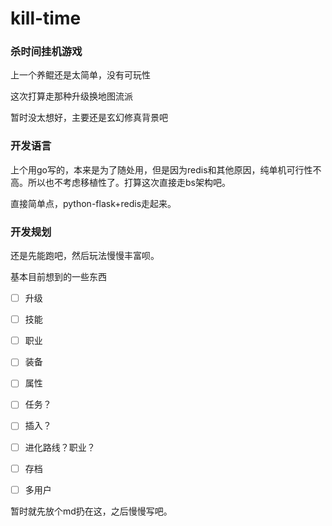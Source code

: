 # kill-time

### 杀时间挂机游戏

上一个养鲲还是太简单，没有可玩性



这次打算走那种升级换地图流派



暂时没太想好，主要还是玄幻修真背景吧



### 开发语言

上个用go写的，本来是为了随处用，但是因为redis和其他原因，纯单机可行性不高。所以也不考虑移植性了。打算这次直接走bs架构吧。

直接简单点，python-flask+redis走起来。



### 开发规划

还是先能跑吧，然后玩法慢慢丰富呗。

基本目前想到的一些东西 

- [ ] 升级
- [ ] 技能
- [ ] 职业
- [ ] 装备
- [ ] 属性
- [ ] 任务？
- [ ] 插入？
- [ ] 进化路线？职业？
- [ ] 存档
- [ ] 多用户



暂时就先放个md扔在这，之后慢慢写吧。